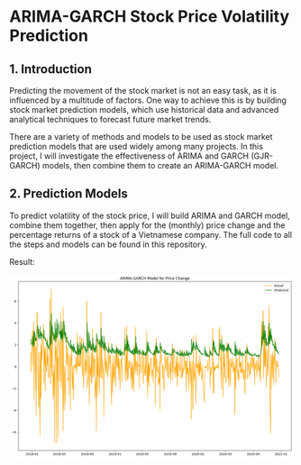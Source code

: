 # ARIMA-GARCH Stock Price Volatility Prediction

## 1. Introduction

Predicting the movement of the stock market is not an easy task, as it is influenced by a multitude of factors. One way to achieve this is by building stock market prediction models, which use historical data and advanced analytical techniques to forecast future market trends.

There are a variety of methods and models to be used as stock market prediction models that are used widely among many projects. In this project, I will investigate the effectiveness of ARIMA and GARCH (GJR-GARCH) models, then combine them to create an ARIMA-GARCH model.


## 2. Prediction Models

To predict volatility of the stock price, I will build ARIMA and GARCH model, combine them together, then apply for the (monthly) price change and the percentage returns of a stock of a Vietnamese company. The full code to all the steps and models can be found in this repository.

Result:

![ARIMA-GARCH Model for Price Change](https://github.com/nam-anh-21/ARIMA-GARCH-Stock-Price-Volatility-Prediction/blob/main/ARIMA-GARCH%20Model%20for%20Price%20Change.png)
